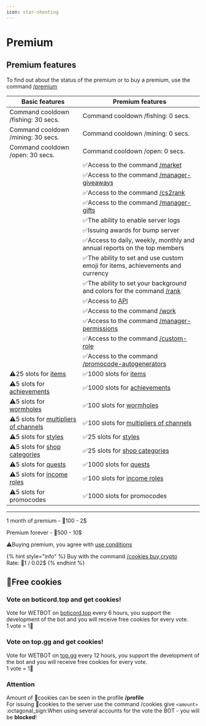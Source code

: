 ```yaml
---
icon: star-shooting
---
```


# Premium

## Premium features

To find out about the status of the premium or to buy a premium, use the command [/premium](commands/admins.md)

<table data-full-width="false"><thead><tr><th>Basic features</th><th>Premium features</th></tr></thead><tbody><tr><td>Command cooldown /fishing: 30 secs.</td><td>Command cooldown /fishing: 0 secs.</td></tr><tr><td>Command cooldown /mining: 30 secs.</td><td>Command cooldown /mining: 0 secs.</td></tr><tr><td>Command cooldown /open: 30 secs.</td><td>Command cooldown /open: 0 secs.</td></tr><tr><td></td><td><span data-gb-custom-inline data-tag="emoji" data-code="2705">✅</span>Access to the command <a href="commands/general.md">/m</a><a href="commands/general.md">arket</a></td></tr><tr><td></td><td><span data-gb-custom-inline data-tag="emoji" data-code="2705">✅</span>Access to the command <a href="commands/general.md">/manager-giveaways</a></td></tr><tr><td></td><td><span data-gb-custom-inline data-tag="emoji" data-code="2705">✅</span>Access to the command <a href="commands/general.md">/cs2rank</a></td></tr><tr><td></td><td><span data-gb-custom-inline data-tag="emoji" data-code="2705">✅</span>Access to the command <a href="commands/general.md">/</a><a href="commands/admins.md">manager-gifts</a></td></tr><tr><td></td><td><span data-gb-custom-inline data-tag="emoji" data-code="2705">✅</span>The ability to enable server logs</td></tr><tr><td></td><td><span data-gb-custom-inline data-tag="emoji" data-code="2705">✅</span>Issuing awards for bump server</td></tr><tr><td></td><td><span data-gb-custom-inline data-tag="emoji" data-code="2705">✅</span>Access to daily, weekly, monthly and annual reports on the top members</td></tr><tr><td></td><td><span data-gb-custom-inline data-tag="emoji" data-code="2705">✅</span>The ability to set and use custom emoji for items, achievements and currency</td></tr><tr><td></td><td><span data-gb-custom-inline data-tag="emoji" data-code="2705">✅</span>The ability to set your background and colors for the command <a href="commands/profile.md">/rank</a></td></tr><tr><td></td><td><span data-gb-custom-inline data-tag="emoji" data-code="2705">✅</span>Access to <a href="broken-reference/">API</a></td></tr><tr><td></td><td><span data-gb-custom-inline data-tag="emoji" data-code="2705">✅</span>Access to the command <a href="commands/general.md">/work</a></td></tr><tr><td></td><td><span data-gb-custom-inline data-tag="emoji" data-code="2705">✅</span>Access to the command <a href="commands/admins.md">/manager-permissions</a></td></tr><tr><td></td><td><span data-gb-custom-inline data-tag="emoji" data-code="2705">✅</span>Access to the command <a href="commands/admins.md">/</a><a href="commands/general.md">custom-role</a></td></tr><tr><td></td><td><span data-gb-custom-inline data-tag="emoji" data-code="2705">✅</span>Access to the command <a href="commands/admins.md">/promocode-autogenerato</a><a href="commands/admins.md">rs</a></td></tr><tr><td><span data-gb-custom-inline data-tag="emoji" data-code="26a0">⚠️</span>25 slots for <a href="guide/items/">items</a></td><td><span data-gb-custom-inline data-tag="emoji" data-code="2705">✅</span>1000 slots for <a href="guide/items/">items</a></td></tr><tr><td><span data-gb-custom-inline data-tag="emoji" data-code="26a0">⚠️</span>5 slots for <a href="guide/achievements.md">achievements</a></td><td><span data-gb-custom-inline data-tag="emoji" data-code="2705">✅</span>1000 slots for <a href="guide/achievements.md">achievements</a></td></tr><tr><td><span data-gb-custom-inline data-tag="emoji" data-code="26a0">⚠️</span>5 slots for <a href="guide/wormholes.md">wormholes</a></td><td><span data-gb-custom-inline data-tag="emoji" data-code="2705">✅</span>100 slots for <a href="guide/wormholes.md">wormholes</a></td></tr><tr><td><span data-gb-custom-inline data-tag="emoji" data-code="26a0">⚠️</span>5 slots for <a href="guide/bonuses.md">multipliers</a><a href="guide/bonuses.md"> of channels</a></td><td><span data-gb-custom-inline data-tag="emoji" data-code="2705">✅</span>100 slots for <a href="guide/bonuses.md">multipliers</a><a href="guide/bonuses.md"> of channels</a></td></tr><tr><td><span data-gb-custom-inline data-tag="emoji" data-code="26a0">⚠️</span>5 slots for <a href="guide/styles.md">styles</a></td><td><span data-gb-custom-inline data-tag="emoji" data-code="2705">✅</span>25 slots for <a href="guide/styles.md">styles</a></td></tr><tr><td><span data-gb-custom-inline data-tag="emoji" data-code="26a0">⚠️</span>5 slots for <a href="guide/categories.md">shop categories</a></td><td><span data-gb-custom-inline data-tag="emoji" data-code="2705">✅</span>25 slots for <a href="guide/categories.md">shop categories</a></td></tr><tr><td><span data-gb-custom-inline data-tag="emoji" data-code="26a0">⚠️</span>5 slots for <a href="guide/quests.md">quests</a></td><td><span data-gb-custom-inline data-tag="emoji" data-code="2705">✅</span>1000 slots for <a href="guide/quests.md">quests</a></td></tr><tr><td><span data-gb-custom-inline data-tag="emoji" data-code="26a0">⚠️</span>5 slots for <a href="guide/roles.md">income roles</a></td><td><span data-gb-custom-inline data-tag="emoji" data-code="2705">✅</span>100 slots for <a href="guide/roles.md">income roles</a></td></tr><tr><td><span data-gb-custom-inline data-tag="emoji" data-code="26a0">⚠️</span>5 slots for promocodes</td><td><span data-gb-custom-inline data-tag="emoji" data-code="2705">✅</span>1000 slots for promocodes</td></tr></tbody></table>

***

1 month of premium - :cookie:100 - 2$

Premium forever - :cookie:500 - 10$

:warning:Buying premium, you agree with [use conditions](terms-of-use.md)

{% hint style="info" %}
Buy with the command [/cookies buy crypto](commands/profile.md)\
Rate: :cookie:1 / 0.02$
{% endhint %}

## :cookie:Free cookies

### Vote on <img src="https://images-ext-1.discordapp.net/external/w2UU3jC192hG5eqSQjuoX3lAU2dSfvXoHN7UOUoAQ7Y/https/psv4.vkuseraudio.net/s/v1/d/FYCkXQbC2ZSqz-MtQmuoRrN-Ba0xpPGqh9zUgK9EUv8JtDwAyDxPTfFA29hhoSIc4YHeBvqHVBPqF77gM4xw685l3DGiZ6Z95xTNw6ZClusydOtoVAwefQ/logo-full-v2.png?format=webp&#x26;quality=lossless" alt="" data-size="line">boticord.top and get cookies!

Vote for WETBOT on [boticord.top](https://boticord.top/bot/801814636168740914) every 6 hours, you support the development of the bot and you will receive free cookies for every vote.\
1 vote = 1:cookie:

### Vote on <img src="https://images-ext-1.discordapp.net/external/MVP_RT0s6Mq0Ye8tA_DGY-GgBqPk09-d35q0-2T76A0/https/blog.top.gg/content/images/2021/12/Avatar---New-Logo-2.png?format=webp&#x26;quality=lossless" alt="" data-size="line">top.gg and get cookies!

Vote for WETBOT on [top.gg](https://top.gg/bot/801814636168740914) every 12 hours, you support the development of the bot and you will receive free cookies for every vote.\
1 vote = 1:cookie:

### Attention

Amount of :cookie:cookies can be seen in the profile **/profile**\
For issuing :cookie:cookies to the server use the command /cookies give `<amount>`\
:octagonal\_sign:When using several accounts for the vote the BOT - you will be **blocked**!
